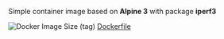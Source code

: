 Simple container image based on **Alpine 3** with package **iperf3**

![Docker Image Size (tag)](https://img.shields.io/docker/image-size/infrabuilder/bench-iperf3/latest) [Dockerfile](https://github.com/InfraBuilder/k8s-bench-suite/blob/master/docker-bench-iperf3/Dockerfile)

